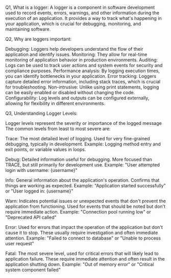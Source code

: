 Q1, What is a logger:
A logger is a component in software development used to record events, errors, warnings, and other information during the execution of an application. It provides a way to track what's happening in your application, which is crucial for debugging, monitoring, and maintaining software.

Q2, Why are loggers important:

Debugging: Loggers help developers understand the flow of their application and identify issues.
Monitoring: They allow for real-time monitoring of application behavior in production environments.
Auditing: Logs can be used to track user actions and system events for security and compliance purposes.
Performance analysis: By logging execution times, you can identify bottlenecks in your application.
Error tracking: Loggers capture detailed error information, including stack traces, which is crucial for troubleshooting.
Non-intrusive: Unlike using print statements, logging can be easily enabled or disabled without changing the code.
Configurability: Log levels and outputs can be configured externally, allowing for flexibility in different environments.

Q3, Understanding Logger Levels:

Logger levels represent the severity or importance of the logged message The common levels from least to most severe are:

Trace:
The most detailed level of logging.
Used for very fine-grained debugging, typically in development.
Example: Logging method entry and exit points, or variable values in loops.

Debug:
Detailed information useful for debugging.
More focused than TRACE, but still primarily for development use.
Example: "User attempted login with username: {username}"

Info:
General information about the application's operation.
Confirms that things are working as expected.
Example: "Application started successfully" or "User logged in: {username}"

Warn:
Indicates potential issues or unexpected events that don't prevent the application from functioning.
Used for events that should be noted but don't require immediate action.
Example: "Connection pool running low" or "Deprecated API called"

Error:
Used for errors that impact the operation of the application but don't cause it to stop.
These usually require investigation and often immediate attention.
Example: "Failed to connect to database" or "Unable to process user request"

Fatal:
The most severe level, used for critical errors that will likely lead to application failure.
These require immediate attention and often result in the application shutting down.
Example: "Out of memory error" or "Critical system component failed"
